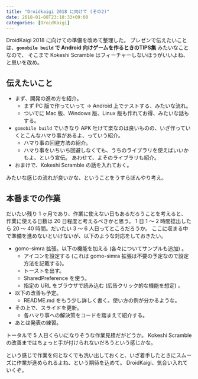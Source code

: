 ```yaml
---
title: "Droidkaigi 2018 に向けて (その2)"
date: 2018-01-08T23:10:33+09:00
categories: [DroidKaigi]
---
```


DroidKaigi 2018 に向けての準備を改めて整理した。
プレゼンで伝えたいことは、**`gomobile build` で Android 向けゲームを作るときのTIPS集** みたいなことなので、
そこまで Kokeshi Scramble はフィーチャーしないほうがいいよね、と思いを改め。

## 伝えたいこと

* まず、開発の進め方を紹介。
  * まず PC 版で作っていって → Android 上でテストする、みたいな流れ。
  * ついでに Mac 版、Windows 版、Linux 版も作れてお得、みたいな話もする。
* `gomobile build` でいきなり APK 吐けて楽なのは良いものの、いざ作っていくとこんなハマり事があるよ、っていう紹介。
  * ハマり事の回避方法の紹介。
  * ハマり事をいちいち回避しなくても、うちのライブラリを使えばいいかもよ、という宣伝。
  あわせて、よそのライブラリも紹介。
* おまけで、Kokeshi Scramble の話を入れておく。

みたいな感じの流れが良いかな、ということをうすらぼんやり考え。

## 本番までの作業

だいたい残り 1 ヶ月であり、作業に使えない日もあるだろうことを考えると、
作業に使える日数は 20 日程度と考えるべきかと思う。
1 日 1 〜 2 時間捻出したら 20 〜 40 時間。だいたい 3 〜 6 人日ってところだろうか。
ここに収まる中で準備を進めないといけないが、以下のような対応をしておきたい。

* gomo-simra 拡張。以下の機能を加える (各々についてサンプルも追加) 。
  * アイコンを設定する (これは gomo-simra 拡張は不要の予定なので設定方法を記載する)。
  * トーストを出す。
  * SharedPreference を使う。
  * 指定の URL をブラウザで読み込む (広告クリック的な機能を想定) 。
* 以下の改善も予定。
  * README.md をもう少し詳しく書く。使い方の例が分かるような。
* その上で、スライドを更新。
  * 各ハマり事への解決策をコードを踏まえて紹介する。
* あとは発表の練習。
 
トータルで 5 人日くらいになりそうな作業見積だがどうか。
Kokeshi Scramble の改善まではちょっと手が付けられないだろうという感じかな。

という感じで作業を何となくでも洗い出しておくと、いざ着手したときにスムーズに作業が進められるよね、という期待を込めて。
DroidKaigi、気合い入れていくぞ。



